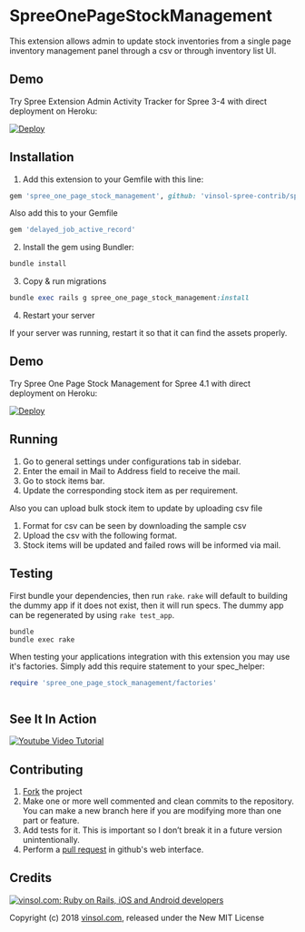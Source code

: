 SpreeOnePageStockManagement
===========================

This extension allows admin to update stock inventories from a single page inventory management panel through a csv or through inventory list UI.

Demo
-----------------------------------
Try Spree Extension Admin Activity Tracker for Spree 3-4 with direct deployment on Heroku:

[![Deploy](https://www.herokucdn.com/deploy/button.svg)](https://heroku.com/deploy?template=https://github.com/vinsol-spree-contrib/spree-demo-heroku/tree/spree-one-page-stock-management)



## Installation

1. Add this extension to your Gemfile with this line:
  ```ruby
  gem 'spree_one_page_stock_management', github: 'vinsol-spree-contrib/spree_one_page_stock_management'
  ```

  Also add this to your Gemfile
  ```ruby
  gem 'delayed_job_active_record'
  ```

2. Install the gem using Bundler:
  ```ruby
  bundle install
  ```

3. Copy & run migrations
  ```ruby
  bundle exec rails g spree_one_page_stock_management:install
  ```

4. Restart your server

  If your server was running, restart it so that it can find the assets properly.
  
Demo
----
Try Spree One Page Stock Management for Spree 4.1 with direct deployment on Heroku:

[![Deploy](https://www.herokucdn.com/deploy/button.svg)](https://heroku.com/deploy?template=https://github.com/vinsol-spree-contrib/spree-demo-heroku/tree/spree-one-page-stock-management-4-1)


## Running

1. Go to general settings under configurations tab in sidebar.
2. Enter the email in Mail to Address field to receive the mail.
3. Go to stock items bar.
4. Update the corresponding stock item as per requirement.

Also you can upload bulk stock item to update by uploading csv file

1. Format for csv can be seen by downloading the sample csv
2. Upload the csv with the following format.
3. Stock items will be updated and failed rows will be informed via mail.

## Testing

First bundle your dependencies, then run `rake`. `rake` will default to building the dummy app if it does not exist, then it will run specs. The dummy app can be regenerated by using `rake test_app`.

```shell
bundle
bundle exec rake
```

When testing your applications integration with this extension you may use it's factories.
Simply add this require statement to your spec_helper:

```ruby
require 'spree_one_page_stock_management/factories'



```

## See It In Action
<a href="http://www.youtube.com/watch?feature=player_embedded&v=H6iUrRlGIkM
" target="_blank"><img src="http://img.youtube.com/vi/H6iUrRlGIkM/0.jpg" 
alt="Youtube Video Tutorial" /></a>



## Contributing

  1. [Fork](https://help.github.com/articles/fork-a-repo) the project
  2. Make one or more well commented and clean commits to the repository. You can make a new branch here if you are modifying more than one part or feature.
  3. Add tests for it. This is important so I don’t break it in a future version unintentionally.
  4. Perform a [pull request](https://help.github.com/articles/using-pull-requests) in github's web interface.


Credits
-------

[![vinsol.com: Ruby on Rails, iOS and Android developers](http://vinsol.com/vin_logo.png "Ruby on Rails, iOS and Android developers")](http://vinsol.com)

Copyright (c) 2018 [vinsol.com](http://vinsol.com "Ruby on Rails, iOS and Android developers"), released under the New MIT License
